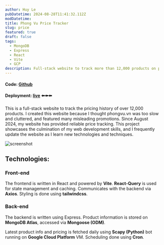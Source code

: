 ```yaml
---
author: Huy Le
pubDatetime: 2024-08-28T11:41:32.112Z
modDatetime:
title: Phong Vu Price Tracker
slug: price
featured: true
draft: false
tags:
  - MongoDB
  - Express
  - React
  - Vite
  - GCP
description: Full-stack website to track more than 12,000 products on phongvu.vn
---
```


#### Code: [Github](https://github.com/huyl1/PhongVuPriceTracker)

#### Deployment: [**live**](https://phongvupricetracker-frontend.onrender.com/) ⬅️⬅️⬅️

This is a full-stack website to track the pricing history of over 12,000 products. I created this website because
I thought phongvu.vn was too slow and cluttered, and featured many misleading promotions.
Since August 2024, my website has provided reliable price tracking.
This project showcases the culmination of my web development skills, and I frequently update the
website as I learn new technologies and techniques.

![screenshot](@assets/blog/phong-vu-price-tracker/ss.jpg)

## Technologies:

### Front-end

The frontend is written in React and powered by **Vite**. **React-Query** is used for state management and caching.
Communicates with the backend via **Axios**. Styling is done using **tailwindcss**.

### Back-end

The backend is written using Express. Product information is stored on **MongoDB Atlas**, accessed via
**Mongoose (ODM)**.

Latest product info and pricing is fetched daily using **Scapy (Python)** bot running on **Google Cloud Platform** VM. Scheduling
done using **Cron**.
